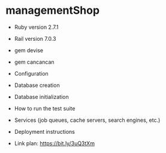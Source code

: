 # managementShop

* Ruby version 2.7.1
+ Rail version 7.0.3

+ gem devise
+ gem cancancan

* Configuration

* Database creation

* Database initialization

* How to run the test suite

* Services (job queues, cache servers, search engines, etc.)

* Deployment instructions

* Link plan: https://bit.ly/3uQ3tXm
